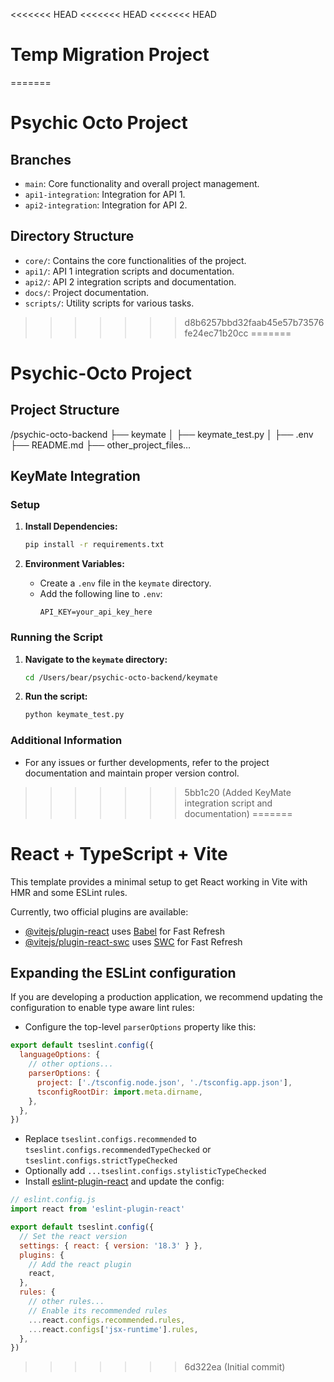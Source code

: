<<<<<<< HEAD
<<<<<<< HEAD
<<<<<<< HEAD
# Temp Migration Project
=======
# Psychic Octo Project
## Branches
- `main`: Core functionality and overall project management.
- `api1-integration`: Integration for API 1.
- `api2-integration`: Integration for API 2.

## Directory Structure
- `core/`: Contains the core functionalities of the project.
- `api1/`: API 1 integration scripts and documentation.
- `api2/`: API 2 integration scripts and documentation.
- `docs/`: Project documentation.
- `scripts/`: Utility scripts for various tasks.
>>>>>>> d8b6257bbd32faab45e57b73576fe24ec71b20cc
=======
# Psychic-Octo Project

## Project Structure

/psychic-octo-backend
├── keymate
│   ├── keymate_test.py
│   ├── .env
├── README.md
├── other_project_files…
## KeyMate Integration

### Setup

1. **Install Dependencies:**
    ```bash
    pip install -r requirements.txt
    ```

2. **Environment Variables:**
    - Create a `.env` file in the `keymate` directory.
    - Add the following line to `.env`:
        ```
        API_KEY=your_api_key_here
        ```

### Running the Script

1. **Navigate to the `keymate` directory:**
    ```bash
    cd /Users/bear/psychic-octo-backend/keymate
    ```

2. **Run the script:**
    ```bash
    python keymate_test.py
    ```

### Additional Information

- For any issues or further developments, refer to the project documentation and maintain proper version control.
>>>>>>> 5bb1c20 (Added KeyMate integration script and documentation)
=======
# React + TypeScript + Vite

This template provides a minimal setup to get React working in Vite with HMR and some ESLint rules.

Currently, two official plugins are available:

- [@vitejs/plugin-react](https://github.com/vitejs/vite-plugin-react/blob/main/packages/plugin-react/README.md) uses [Babel](https://babeljs.io/) for Fast Refresh
- [@vitejs/plugin-react-swc](https://github.com/vitejs/vite-plugin-react-swc) uses [SWC](https://swc.rs/) for Fast Refresh

## Expanding the ESLint configuration

If you are developing a production application, we recommend updating the configuration to enable type aware lint rules:

- Configure the top-level `parserOptions` property like this:

```js
export default tseslint.config({
  languageOptions: {
    // other options...
    parserOptions: {
      project: ['./tsconfig.node.json', './tsconfig.app.json'],
      tsconfigRootDir: import.meta.dirname,
    },
  },
})
```

- Replace `tseslint.configs.recommended` to `tseslint.configs.recommendedTypeChecked` or `tseslint.configs.strictTypeChecked`
- Optionally add `...tseslint.configs.stylisticTypeChecked`
- Install [eslint-plugin-react](https://github.com/jsx-eslint/eslint-plugin-react) and update the config:

```js
// eslint.config.js
import react from 'eslint-plugin-react'

export default tseslint.config({
  // Set the react version
  settings: { react: { version: '18.3' } },
  plugins: {
    // Add the react plugin
    react,
  },
  rules: {
    // other rules...
    // Enable its recommended rules
    ...react.configs.recommended.rules,
    ...react.configs['jsx-runtime'].rules,
  },
})
```
>>>>>>> 6d322ea (Initial commit)
